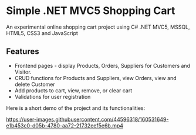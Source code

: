 # Simple .NET MVC5 Shopping Cart
An experimental online shopping cart project using C# .NET MVC5, MSSQL, HTML5, CSS3 and JavaScript

## Features

- Frontend pages - display Products, Orders, Suppliers for Customers and Visitor.
- CRUD functions for Products and Suppliers, view Orders, view and delete Customer
- Add products to cart, view, remove, or clear cart
- Validations for user registration

Here is a short demo of the project and its functionalities:



https://user-images.githubusercontent.com/44596318/160531649-e1b453c0-d05b-4780-aa72-21732eef5e6b.mp4

